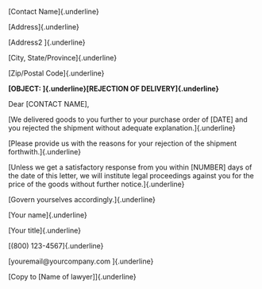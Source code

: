 [Contact Name]{.underline}

[Address]{.underline}

[Address2 ]{.underline}

[City, State/Province]{.underline}

[Zip/Postal Code]{.underline}

**[OBJECT: ]{.underline}[REJECTION OF DELIVERY]{.underline}**

Dear \[CONTACT NAME\],

[We delivered goods to you further to your purchase order of \[DATE\]
and you rejected the shipment without adequate explanation.]{.underline}

[Please provide us with the reasons for your rejection of the shipment
forthwith.]{.underline}

[Unless we get a satisfactory response from you within \[NUMBER\] days
of the date of this letter, we will institute legal proceedings against
you for the price of the goods without further notice.]{.underline}

[Govern yourselves accordingly.]{.underline}

[Your name]{.underline}

[Your title]{.underline}

[(800) 123-4567]{.underline}

[youremail\@yourcompany.com ]{.underline}

[Copy to \[Name of lawyer\]]{.underline}
